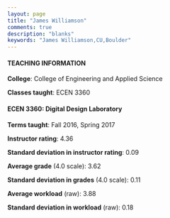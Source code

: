 ```yaml
---
layout: page
title: "James Williamson" 
comments: true
description: "blanks"
keywords: "James Williamson,CU,Boulder"
---
```

<head>
<script src="https://ajax.googleapis.com/ajax/libs/jquery/2.1.3/jquery.min.js"></script>
<script src="https://dl.dropboxusercontent.com/s/pc42nxpaw1ea4o9/highcharts.js?dl=0"></script>
<!-- <script src="../assets/js/highcharts.js"></script> -->
<style type="text/css">@font-face {
	font-family: "Bebas Neue";
	src: url(https://www.filehosting.org/file/details/544349/BebasNeue Regular.otf) format("opentype");
	}
	h1.Bebas { 
		font-family: "Bebas Neue", Verdana, Tahoma;
	}
</style>
</head>
	   
#### TEACHING INFORMATION

**College**: College of Engineering and Applied Science

**Classes taught**: ECEN 3360

#### ECEN 3360: Digital Design Laboratory

**Terms taught**: Fall 2016, Spring 2017

**Instructor rating**: 4.36

**Standard deviation in instructor rating**: 0.09

**Average grade** (4.0 scale): 3.62

**Standard deviation in grades** (4.0 scale): 0.11

**Average workload** (raw): 3.88

**Standard deviation in workload** (raw): 0.18

